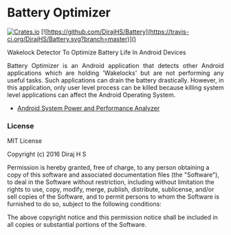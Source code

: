 # Battery Optimizer
[![Crates.io](https://img.shields.io/crates/l/rustc-serialize.svg?maxAge=2592000)]()
[![https://github.com/DirajHS/Battery](https://travis-ci.org/DirajHS/Battery.svg?branch=master)]()

Wakelock Detector To Optimize Battery Life In Android Devices

<p align="justify">
Battery Optimizer is an Android application that detects other Android applications which are holding 'Wakelocks' but are not performing any useful tasks. Such applications can drain the battery drastically. However, in this application, only user level process can be killed because killing system level applications can affect the Android Operating System.
</p>

* [Android System Power and Performance Analyzer](http://www.ijedr.org/viewfulltext.php?&p_id=IJEDR1502012)

### License

MIT License

Copyright (c) 2016 Diraj H S

Permission is hereby granted, free of charge, to any person obtaining a copy
of this software and associated documentation files (the "Software"), to deal
in the Software without restriction, including without limitation the rights
to use, copy, modify, merge, publish, distribute, sublicense, and/or sell
copies of the Software, and to permit persons to whom the Software is
furnished to do so, subject to the following conditions:

The above copyright notice and this permission notice shall be included in all
copies or substantial portions of the Software.

